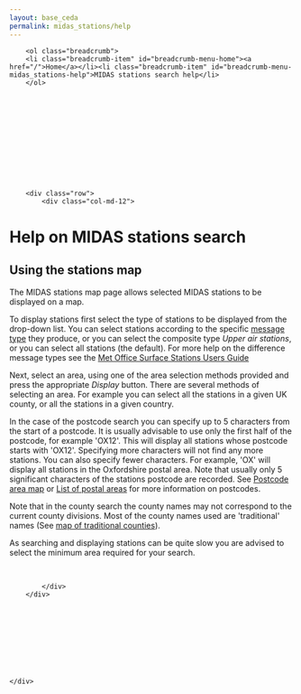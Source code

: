 ```yaml
---
layout: base_ceda
permalink: midas_stations/help
---
```


<div class="container">

        <ol class="breadcrumb">
        <li class="breadcrumb-item" id="breadcrumb-menu-home"><a href="/">Home</a></li><li class="breadcrumb-item" id="breadcrumb-menu-midas_stations-help">MIDAS stations search help</li>
        </ol>













        <div class="row">
            <div class="col-md-12">



<form style="display:none;" class="editable-form" method="post" action="/edit/" id="8642dbe5-f1ef-4470-8322-32ac0693645e">
    <input type="hidden" name="csrfmiddlewaretoken" value="oUtGSRcyerGVcMrpuhBDt1tWkLQDmaX12RUTzl6VCfCt65KD9y4dgpw4BC1FjIHh">
    
    <p>
        <label for="content-8642dbe5-f1ef-4470-8322-32ac0693645e">Content:</label><br><textarea name="content" class="mceEditor charfield" rows="10" id="content-8642dbe5-f1ef-4470-8322-32ac0693645e" cols="40">&lt;h1&gt;Help on MIDAS stations search&lt;/h1&gt;
&lt;h2&gt;Using the stations map&lt;/h2&gt;
&lt;p&gt;The MIDAS stations map page allows selected MIDAS stations to be displayed on a map.&lt;/p&gt;
&lt;p&gt;To display stations first select the type of stations to be displayed from the drop-down list. You can select stations according to the specific &lt;a href="/midas_stations/met_domains"&gt;message type&lt;/a&gt; they produce, or you can select the composite type &lt;em&gt;Upper air stations&lt;/em&gt;, or you can select all stations (the default). For more help on the difference message types see the &lt;a href="https://artefacts.ceda.ac.uk/badc_datadocs/ukmo-midas/ukmo_guide.html"&gt;Met Office Surface Stations Users Guide&lt;/a&gt;&lt;/p&gt;
&lt;p&gt;Next, select an area, using one of the area selection methods provided and press the appropriate &lt;em&gt;Display&lt;/em&gt; button. There are several methods of selecting an area. For example you can select all the stations in a given UK county, or all the stations in a given country.&lt;/p&gt;
&lt;p&gt;In the case of the postcode search you can specify up to 5 characters from the start of a postcode. It is usually advisable to use only the first half of the postcode, for example 'OX12'. This will display all stations whose postcode starts with 'OX12'. Specifying more characters will not find any more stations. You can also specify fewer characters. For example, 'OX' will display all stations in the Oxfordshire postal area. Note that usually only 5 significant characters of the stations postcode are recorded. See &lt;a href="http://www.evoxfacilities.co.uk/areamaps.php"&gt;Postcode area map&lt;/a&gt; or &lt;a href="http://en.wikipedia.org/wiki/List_of_postal_areas_in_the_United_Kingdom"&gt;List of postal areas&lt;/a&gt; for more information on postcodes.&lt;/p&gt;
&lt;p&gt;Note that in the county search the county names may not correspond to the current county divisions. Most of the county names used are 'traditional' names (See &lt;a href="/midas_stations/traditional_counties_map"&gt;map of traditional counties&lt;/a&gt;).&lt;/p&gt;
&lt;p&gt;As searching and displaying stations can be quite slow you are advised to select the minimum area required for your search.&lt;/p&gt;
&lt;p&gt;&lt;/p&gt;</textarea>
        
    </p>
    
    <p style="display:none;">
        <label for="app-8642dbe5-f1ef-4470-8322-32ac0693645e">App:</label><br><input type="hidden" name="app" value="pages" class=" charfield" id="app-8642dbe5-f1ef-4470-8322-32ac0693645e">
        
    </p>
    
    <p style="display:none;">
        <label for="model-8642dbe5-f1ef-4470-8322-32ac0693645e">Model:</label><br><input type="hidden" name="model" value="richtextpage" class=" charfield" id="model-8642dbe5-f1ef-4470-8322-32ac0693645e">
        
    </p>
    
    <p style="display:none;">
        <label for="id-8642dbe5-f1ef-4470-8322-32ac0693645e">Id:</label><br><input type="hidden" name="id" value="13" class=" charfield" id="id-8642dbe5-f1ef-4470-8322-32ac0693645e">
        
    </p>
    
    <p style="display:none;">
        <label for="fields-8642dbe5-f1ef-4470-8322-32ac0693645e">Fields:</label><br><input type="hidden" name="fields" value="content" class=" charfield" id="fields-8642dbe5-f1ef-4470-8322-32ac0693645e">
        
    </p>
    
    <input type="submit" value="Save" class="btn btn-primary btn-lg">
    <input type="button" value="Cancel" class="btn btn-default btn-lg">
</form>

<div class="editable-original">
<h1>Help on MIDAS stations search</h1>
<h2>Using the stations map</h2>
<p>The MIDAS stations map page allows selected MIDAS stations to be displayed on a map.</p>
<p>To display stations first select the type of stations to be displayed from the drop-down list. You can select stations according to the specific <a href="/midas_stations/met_domains">message type</a> they produce, or you can select the composite type <em>Upper air stations</em>, or you can select all stations (the default). For more help on the difference message types see the <a href="https://artefacts.ceda.ac.uk/badc_datadocs/ukmo-midas/ukmo_guide.html">Met Office Surface Stations Users Guide</a></p>
<p>Next, select an area, using one of the area selection methods provided and press the appropriate <em>Display</em> button. There are several methods of selecting an area. For example you can select all the stations in a given UK county, or all the stations in a given country.</p>
<p>In the case of the postcode search you can specify up to 5 characters from the start of a postcode. It is usually advisable to use only the first half of the postcode, for example 'OX12'. This will display all stations whose postcode starts with 'OX12'. Specifying more characters will not find any more stations. You can also specify fewer characters. For example, 'OX' will display all stations in the Oxfordshire postal area. Note that usually only 5 significant characters of the stations postcode are recorded. See <a href="http://www.evoxfacilities.co.uk/areamaps.php">Postcode area map</a> or <a href="http://en.wikipedia.org/wiki/List_of_postal_areas_in_the_United_Kingdom">List of postal areas</a> for more information on postcodes.</p>
<p>Note that in the county search the county names may not correspond to the current county divisions. Most of the county names used are 'traditional' names (See <a href="/midas_stations/traditional_counties_map">map of traditional counties</a>).</p>
<p>As searching and displaying stations can be quite slow you are advised to select the minimum area required for your search.</p>
<p></p>
</div>

<a style="visibility:hidden;" class="editable-link" href="#" rel="#8642dbe5-f1ef-4470-8322-32ac0693645e">Edit</a>

<div style="visibility:hidden;" class="editable-highlight"></div>

            </div>
        </div>










    </div>

